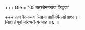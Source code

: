 +++
title = "05 ततश्चैनमन्यया जिह्वया"

+++
ततश्चैनमन्यया जिह्वया प्राशीर्ययैतमग्रे प्राश्नन् ।  
जिह्वा ते पूर्वा मरिष्यतीत्येनमाह ॥ ६ ॥